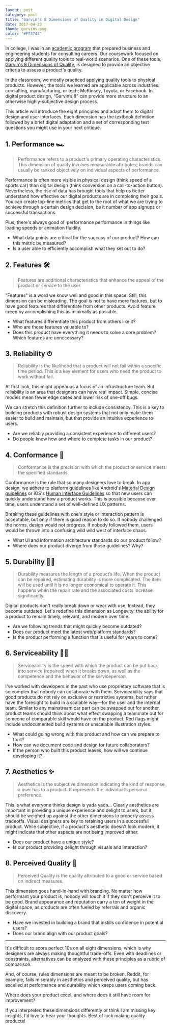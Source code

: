 ```yaml
---
layout: post
category: post
title: "Garvin's 8 Dimensions of Quality in Digital Design"
date: 2017-04-23
thumb: garvins.png
color: "#F73744"
---
```


In college, I was in an [academic program](https://www.smith.umd.edu/programs/undergraduate-programs/academics/fellows-special-programs/quest) that prepared business and engineering students for consulting careers. Our coursework focused on applying different quality tools to real-world scenarios. One of these tools, [Garvin's 8 Dimensions of Quality](https://hbr.org/1987/11/competing-on-the-eight-dimensions-of-quality), is designed to provide an objective criteria to assess a product's quality.

In the classroom, we mostly practiced applying quality tools to physical products. However, the tools we learned are applicable across industries: consulting, manufacturing, or tech; McKinsey, Toyota, or Facebook. In digital product design, “Garvin’s 8” can provide more structure to an otherwise highly-subjective design process.

This article will introduce the eight principles and adapt them to digital design and user interfaces. Each dimension has the textbook definition followed by a brief digital adaptation and a set of corresponding test questions you might use in your next critique.

## 1. Performance 🏎

> Performance refers to a product's primary operating characteristics. This dimension of quality involves measurable attributes; brands can usually be ranked objectively on individual aspects of performance.

Performance is often more visible in physical design (think speed of a sports car) than digital design (think conversion on a call-to-action button). Nevertheless, the rise of data has brought tools that help us better understand how effective our digital products are in completing their goals. You can create top-line metrics that get to the root of what we are trying to achieve through a certain design decision, be it number of app signups or successful transactions.

Plus, there's always good ol' performance performance in things like loading speeds or animation fluidity.

- What data points are critical for the success of our product? How can this metric be measured?
- Is a user able to efficiently accomplish what they set out to do?

## 2. Features 🛠

> Features are additional characteristics that enhance the appeal of the product or service to the user.

"Features" is a word we know well and good in this space. Still, this dimension can be misleading. The goal is not to have more features, but to have good features that differentiate from other products. Avoid feature creep by accomplishing this as minimally as possible.

- What features differentiate this product from others like it?
- Who are those features valuable to?
- Does this product have everything it needs to solve a core problem? Which features are unnecessary?

## 3. Reliability ⏱

> Reliability is the likelihood that a product will not fail within a specific time period. This is a key element for users who need the product to work without fail.

At first look, this might appear as a focus of an infrastructure team. But reliability is an area that designers can have real impact. Simple, concise models mean fewer edge cases and lower risk of one-off bugs.

We can stretch this definition further to include consistency. This is a key to building products with robust design systems that not only make them easier to build and maintain, but that provide an intuitive experience to users.

- Are we reliably providing a consistent experience to different users?
- Do people know how and where to complete tasks in our product?

## 4. Conformance 🚨

> Conformance is the precision with which the product or service meets the specified standards.

Conformance is the rule that so many designers love to break. In app design, we adhere to platform guidelines like Android's [Material Design guidelines](https://material.io/guidelines/) or iOS's [Human Interface Guidelines](https://developer.apple.com/ios/human-interface-guidelines/overview/design-principles/) so that new users can quickly understand how a product works. This is possible because over time, users understand a set of well-defined UX patterns.

Breaking these guidelines with one's style or interaction pattern is acceptable, but only if there is good reason to do so. If nobody challenged the norms, design would not progress. If nobody followed them, users would be thrown into a confusing wild wild west of interface chaos.

- What UI and information architecture standards do our product follow?
- Where does our product diverge from those guidelines? Why?

## 5. Durability 👵🏼

> Durability measures the length of a product’s life. When the product can be repaired, estimating durability is more complicated. The item will be used until it is no longer economical to operate it. This happens when the repair rate and the associated costs increase significantly.

Digital products don't really break down or wear with use. Instead, they become outdated. Let's redefine this dimension as Longevity: the ability for a product to remain timely, relevant, and modern over time.

- Are we following trends that might quickly become outdated?
- Does our product meet the latest web/platform standards?
- Is the product performing a function that is useful for years to come?

## 6. Serviceability 👷🏾

> Serviceability is the speed with which the product can be put back into service (repaired) when it breaks down, as well as the competence and the behavior of the serviceperson.

I've worked with developers in the past who use proprietary software that is so complex that nobody can collaborate with them. Serviceability says that good products do not rely on exclusive or restrictive systems, but rather have the foresight to build in a scalable way—for the user and the internal team.
Similar to any mainstream car part can be swapped out for another, product teams should think about what effect swapping a teammate out for someone of comparable skill would have on the product. Red flags might include undocumented build systems or unscalable illustration styles.

- What could going wrong with this product and how can we prepare to fix it?
- How can we document code and design for future collaborators?
- If the person who built this product leaves, how will we continue developing it?

## 7. Aesthetics ✨

> Aesthetics is the subjective dimension indicating the kind of response a user has to a product. It represents the individual’s personal preference.

This is what everyone thinks design is yada yada... Clearly aesthetics are important in providing a unique experience and delight to users, but it should be weighed up against the other dimensions to properly assess tradeoffs. Visual designers are key to retaining users in a successful product. While subjective, if a product's aesthetic doesn't look modern, it might indicate that other aspects are not being improved either.

- Does our product have a unique style?
- Is our product providing delight through visuals and interaction?

## 8. Perceived Quality 👀

> Perceived Quality is the quality attributed to a good or service based on indirect measures.

This dimension goes hand-in-hand with branding. No matter how performant your product is, nobody will touch it if they don't perceive it to be good. Brand appearance and reputation carry a ton of weight in the digital space, as products are often fueled by referrals and organic discovery.

- Have we invested in building a brand that instills confidence in potential users?
- Does our brand align with our product goals?

----

It's difficult to score perfect 10s on all eight dimensions, which is why designers are always making thoughtful trade-offs. Even with deadlines or constraints, alternatives can be analyzed with these principles as a rubric of comparison.

And, of course, rules dimensions are meant to be broken. Reddit, for example, fails miserably in aesthetics and perceived quality, but has excelled at performance and durability which keeps users coming back.

Where does your product excel, and where does it still have room for improvement?

If you interpreted these dimensions differently or think I am missing key insights, I'd love to hear your thoughts. Best of luck making quality products!